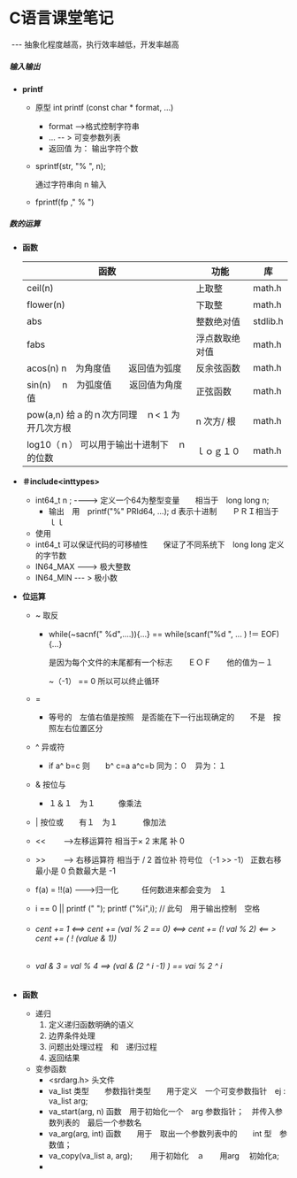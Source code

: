 # C语言课堂笔记   

​                                                  --- 抽象化程度越高，执行效率越低，开发率越高

##### 输入输出

+ **printf**

  + 原型  int  printf (const char * format,  ...)

    + format  -->格式控制字符串
    + ...   -- > 可变参数列表
    + 返回值 为： 输出字符个数

  + sprintf(str, "% ", n);

    通过字符串向 n 输入

  + fprintf(fp ," % ")

#####  数的运算

+ **函数**

  | 函数                                               | 功能           | 库       |
  | -------------------------------------------------- | -------------- | -------- |
  | ceil(n)                                            | 上取整         | math.h   |
  | flower(n)                                          | 下取整         | math.h   |
  | abs                                                | 整数绝对值     | stdlib.h |
  | fabs                                               | 浮点数取绝对值 | math.h   |
  | acos(n)   n　为角度值　　返回值为弧度              | 反余弦函数     | math.h   |
  | sin(n)  　n　为弧度值　　返回值为角度值            | 正弦函数       | math.h   |
  | pow(a,n)    给ａ的ｎ次方同理　ｎ< 1 为　开几次方根 | n 次方/ 根     | math.h   |
  | log10（ｎ）  可以用于输出十进制下　ｎ的位数        | ｌｏｇ１０     | math.h   |

+ **＃include<inttypes\>**

  + int64_t   n ;   ----\> 定义一个64为整型变量　　相当于　long long  n;   
    + 输出　用　printf("%" PRId64, ...); d 表示十进制　　ＰＲＩ相当于　ｌｌ
  + 使用　
  + int64_t  可以保证代码的可移植性　　保证了不同系统下　long long 定义的字节数
  + IN64_MAX  ---\> 极大整数
  + IN64_MIN ---  \> 极小数

+ **位运算**

  + ~  取反　　

    + while(~sacnf(" %d",....)){...}   ==  while(scanf("%d ", ...   ) !＝ EOF){...}

      是因为每个文件的末尾都有一个标志　　ＥＯＦ　　他的值为－１　

      ~（-1） == 0   所以可以终止循环

  + = 

    + 等号的　左值右值是按照　是否能在下一行出现确定的　　不是　按照左右位置区分

  + ^  异或符

    * if  a^ b=c   则　　b^ c=a     a^c=b  同为：０　异为：１  

  + & 按位与　　

    + １＆１　为１　　　像乘法　

  + \| 按位或　　有１　为１ 　　　像加法

  + <<　　 -->左移运算符 相当于× 2  末尾 补 0

  + \>> 　　--> 右移运算符  相当于 /  2  首位补   符号位   （-1   \>>   -1）  正数右移最小是 0  负数最大是 -1

  + f(a) = !!(a)   --->归一化　　　任何数进来都会变为　１

  + i == 0 || printf ("  ");   printf ("%i",i);    // 此句　用于输出控制　空格

  + ###### cent  += 1   <==>   cent += (val % 2 == 0)   <==>  cent  += (!  val % 2)   <== >  cent  += (  ! (value & 1))

  + ###### val & 3 = val % 4     ==>   (val & (2 ^ i -1) ) == vai % 2 ^ i 

+ **函数**
  + 递归
    1. 定义递归函数明确的语义
    2. 边界条件处理
    3. 问题出处理过程　和　递归过程
    4. 返回结果
  + 变参函数
    + <srdarg.h> 头文件
    + va_list 类型　　参数指针类型　　用于定义　一个可变参数指针　ej : va_list  arg;
    + va_start(arg, n) 函数　用于初始化一个　arg 参数指针；　并传入参数列表的　最后一个参数名
    + va_arg(arg, int) 函数　　用于　取出一个参数列表中的　　int 型　参数值；
    + va_copy(va_list a,  arg);  　　用于初始化　ａ　　用arg 　初始化a;
    +  　

